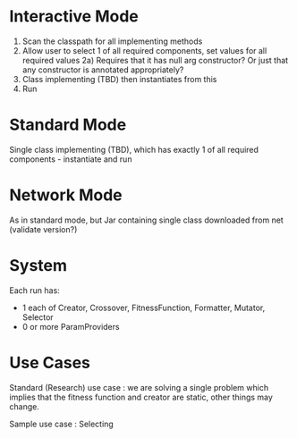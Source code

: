 
Interactive Mode
================
1) Scan the classpath for all implementing methods
2) Allow user to select 1 of all required components, set values for all required values
2a) Requires that it has null arg constructor?  Or just that any constructor is annotated appropriately?
3) Class implementing (TBD) then instantiates from this
4) Run



Standard Mode
=============
Single class implementing (TBD), which has exactly 1 of all required components - instantiate and run


Network Mode
============
As in standard mode, but Jar containing single class downloaded from net
(validate version?)


System
======
Each run has:
* 1 each of Creator, Crossover, FitnessFunction, Formatter, Mutator, Selector
* 0 or more ParamProviders


Use Cases
=========
Standard (Research) use case : we are solving a single problem which implies that the fitness function and creator are
static, other things may change.

Sample use case : Selecting 
